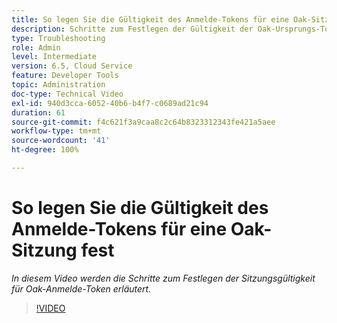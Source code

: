 ```yaml
---
title: So legen Sie die Gültigkeit des Anmelde-Tokens für eine Oak-Sitzung fest
description: Schritte zum Festlegen der Gültigkeit der Oak-Ursprungs-Token-Sitzung
type: Troubleshooting
role: Admin
level: Intermediate
version: 6.5, Cloud Service
feature: Developer Tools
topic: Administration
doc-type: Technical Video
exl-id: 940d3cca-6052-40b6-b4f7-c0689ad21c94
duration: 61
source-git-commit: f4c621f3a9caa8c2c64b8323312343fe421a5aee
workflow-type: tm+mt
source-wordcount: '41'
ht-degree: 100%

---
```


# So legen Sie die Gültigkeit des Anmelde-Tokens für eine Oak-Sitzung fest

*In diesem Video werden die Schritte zum Festlegen der Sitzungsgültigkeit für Oak-Anmelde-Token erläutert.*

>[!VIDEO](https://video.tv.adobe.com/v/335468?quality=12&learn=on)
